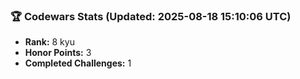 ### 🏆 Codewars Stats (Updated: 2025-08-18 15:10:06 UTC)

- **Rank:** 8 kyu
- **Honor Points:** 3
- **Completed Challenges:** 1
